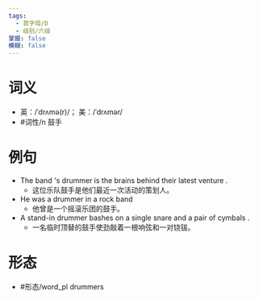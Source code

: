 ```yaml
---
tags:
  - 首字母/D
  - 级别/六级
掌握: false
模糊: false
---
```

# 词义
- 英：/ˈdrʌmə(r)/； 美：/ˈdrʌmər/
- #词性/n  鼓手
# 例句
- The band 's drummer is the brains behind their latest venture .
	- 这位乐队鼓手是他们最近一次活动的策划人。
- He was a drummer in a rock band
	- 他曾是一个摇滚乐团的鼓手。
- A stand-in drummer bashes on a single snare and a pair of cymbals .
	- 一名临时顶替的鼓手使劲敲着一根响弦和一对铙钹。
# 形态
- #形态/word_pl drummers
